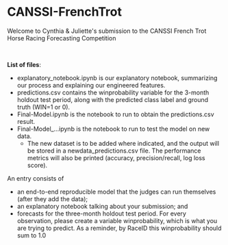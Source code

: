 # CANSSI-FrenchTrot
Welcome to Cynthia &amp; Juliette's submission to the CANSSI French Trot Horse Racing Forecasting Competition

&nbsp;

**List of files**:
- explanatory_notebook.ipynb is our explanatory notebook, summarizing our process and explaining our engineered features.
- predictions.csv contains the winprobability variable for the 3-month holdout test period, along with the predicted class label and ground truth (WIN=1 or 0).
- Final-Model.ipynb is the notebook to run to obtain the predictions.csv result.
- Final-Model_...ipynb is the notebook to run to test the model on new data.
    - The new dataset is to be added where indicated, and the output will be stored in a newdata_predictions.csv file. The performance metrics will also be printed (accuracy, precision/recall, log loss score).


An entry consists of 
- an end-to-end reproducible model that the judges can run themselves (after they add the data);
- an explanatory notebook talking about your submission; and
- forecasts for the three-month holdout test period. For every observation, please create a variable winprobability, which is what you are trying to predict. As a reminder, by RaceID this winprobability should sum to 1.0

